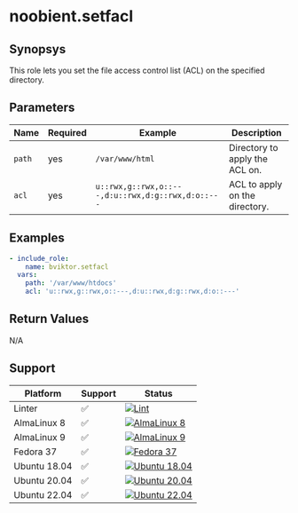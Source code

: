# noobient.setfacl

## Synopsys

This role lets you set the file access control list (ACL) on the specified directory.

## Parameters

| Name | Required | Example | Description |
|---|---|---|---|
| `path` | yes | `/var/www/html` | Directory to apply the ACL on. |
| `acl` | yes | `u::rwx,g::rwx,o::---,d:u::rwx,d:g::rwx,d:o::---` | ACL to apply on the directory. |

## Examples

```yml
- include_role:
    name: bviktor.setfacl
  vars:
    path: '/var/www/htdocs'
    acl: 'u::rwx,g::rwx,o::---,d:u::rwx,d:g::rwx,d:o::---'
```

## Return Values

N/A

## Support

| Platform | Support | Status |
|---|---|---|
| Linter | ✅ | [![Lint](https://github.com/noobient/ansible-galaxy-setfacl/actions/workflows/lint.yml/badge.svg)](https://github.com/noobient/ansible-galaxy-setfacl/actions/workflows/lint.yml) |
| AlmaLinux 8 | ✅ | [![AlmaLinux 8](https://github.com/noobient/ansible-galaxy-setfacl/actions/workflows/almalinux-8.yml/badge.svg)](https://github.com/noobient/ansible-galaxy-setfacl/actions/workflows/almalinux-8.yml) |
| AlmaLinux 9 | ✅ | [![AlmaLinux 9](https://github.com/noobient/ansible-galaxy-setfacl/actions/workflows/almalinux-9.yml/badge.svg)](https://github.com/noobient/ansible-galaxy-setfacl/actions/workflows/almalinux-9.yml) |
| Fedora 37 | ✅ | [![Fedora 37](https://github.com/noobient/ansible-galaxy-setfacl/actions/workflows/fedora-37.yml/badge.svg)](https://github.com/noobient/ansible-galaxy-setfacl/actions/workflows/fedora-37.yml) |
| Ubuntu 18.04 | ✅ | [![Ubuntu 18.04](https://github.com/noobient/ansible-galaxy-setfacl/actions/workflows/ubuntu-18.04.yml/badge.svg)](https://github.com/noobient/ansible-galaxy-setfacl/actions/workflows/ubuntu-18.04.yml) |
| Ubuntu 20.04 | ✅ | [![Ubuntu 20.04](https://github.com/noobient/ansible-galaxy-setfacl/actions/workflows/ubuntu-20.04.yml/badge.svg)](https://github.com/noobient/ansible-galaxy-setfacl/actions/workflows/ubuntu-20.04.yml) |
| Ubuntu 22.04 | ✅ | [![Ubuntu 22.04](https://github.com/noobient/ansible-galaxy-setfacl/actions/workflows/ubuntu-22.04.yml/badge.svg)](https://github.com/noobient/ansible-galaxy-setfacl/actions/workflows/ubuntu-22.04.yml) |
